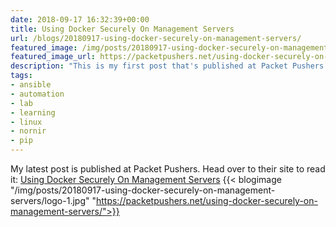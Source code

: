 ```yaml
---
date: 2018-09-17 16:32:39+00:00
title: Using Docker Securely On Management Servers
url: /blogs/20180917-using-docker-securely-on-management-servers/
featured_image: /img/posts/20180917-using-docker-securely-on-management-servers/logo-1.jpg
featured_image_url: https://packetpushers.net/using-docker-securely-on-management-servers/
description: "This is my first post that's published at Packet Pushers. Head on over to their site to read it."
tags:
- ansible
- automation
- lab
- learning
- linux
- nornir
- pip
---
```


My latest post is published at Packet Pushers. Head over to their site to read it: [Using Docker Securely On Management Servers](https://packetpushers.net/using-docker-securely-on-management-servers/)
{{< blogimage "/img/posts/20180917-using-docker-securely-on-management-servers/logo-1.jpg" "https://packetpushers.net/using-docker-securely-on-management-servers/">}}
